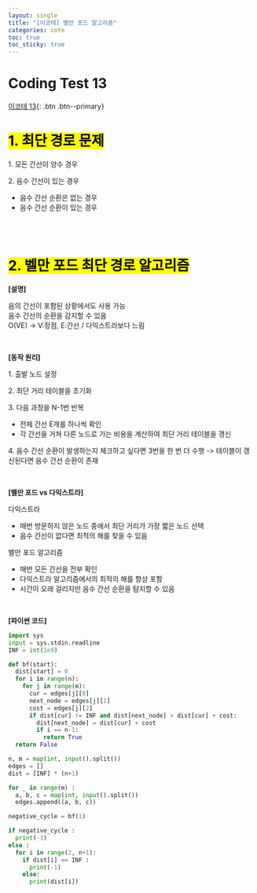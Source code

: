 ```yaml
---
layout: single
title: "[이코테] 벨만 포드 알고리즘"
categories: cote
toc: true
toc_sticky: true
---
```


# Coding Test 13

[이코테 13](https://www.youtube.com/watch?v=Ppimbaxm8d8&list=PLRx0vPvlEmdAghTr5mXQxGpHjWqSz0dgC&index=13){: .btn .btn--primary}

# <mark class="pink">1. 최단 경로 문제</mark>

1\. 모든 간선이 양수 경우

2\. 음수 간선이 있는 경우

- 음수 간선 순환은 없는 경우
- 음수 간선 순환이 있는 경우

<br>
<br>

# <mark class="pink">2. 벨만 포드 최단 경로 알고리즘</mark>

**[설명]**

음의 간선이 포함된 상황에서도 사용 가능  
음수 간선의 순환을 감지할 수 있음  
O(VE) -> V:정점, E:간선 / 다익스트라보다 느림

<br>

**[동작 원리]**

1\. 출발 노드 설정

2\. 최단 거리 테이블을 초기화

3\. 다음 과정을 N-1번 반복

- 전체 간선 E개를 하나씩 확인
- 각 간선을 거쳐 다른 노드로 가는 비용을 계산하여 최단 거리 테이블을 갱신

4\. 음수 간선 순환이 발생하는지 체크하고 싶다면 3번을 한 번 더 수행 -> 테이블이 갱신된다면 음수 간선 순환이 존재

<br>

**[벨만 포드 vs 다익스트라]**

다익스트라

- 매번 방문하지 않은 노드 중에서 최단 거리가 가장 짧은 노드 선택
- 음수 간선이 없다면 최적의 해를 찾을 수 있음

벨만 포드 알고리즘

- 매번 모든 간선을 전부 확인
- 다익스트라 알고리즘에서의 최적의 해를 항상 포함
- 시간이 오래 걸리지만 음수 간선 순환을 탐지할 수 있음

<br>

**[파이썬 코드]**

```python
import sys
input = sys.stdin.readline
INF = int(1e9)

def bf(start):
  dist[start] = 0
  for i in range(n):
    for j in range(m):
      cur = edges[j][0]
      next_node = edges[j][1]
      cost = edges[j][2]
      if dist[cur] != INF and dist[next_node] > dist[cur] + cost:
        dist[next_node] = dist[cur] + cost
        if i == n-1:
          return True
  return False

n, m = map(int, input().split())
edges = []
dist = [INF] * (n+1)

for _ in range(m) :
  a, b, c = map(int, input().split())
  edges.append((a, b, c))

negative_cycle = bf(1)

if negative_cycle :
  print(-1)
else :
  for i in range(2, n+1):
    if dist[i] == INF :
      print(-1)
    else:
      print(dist[i])
```
